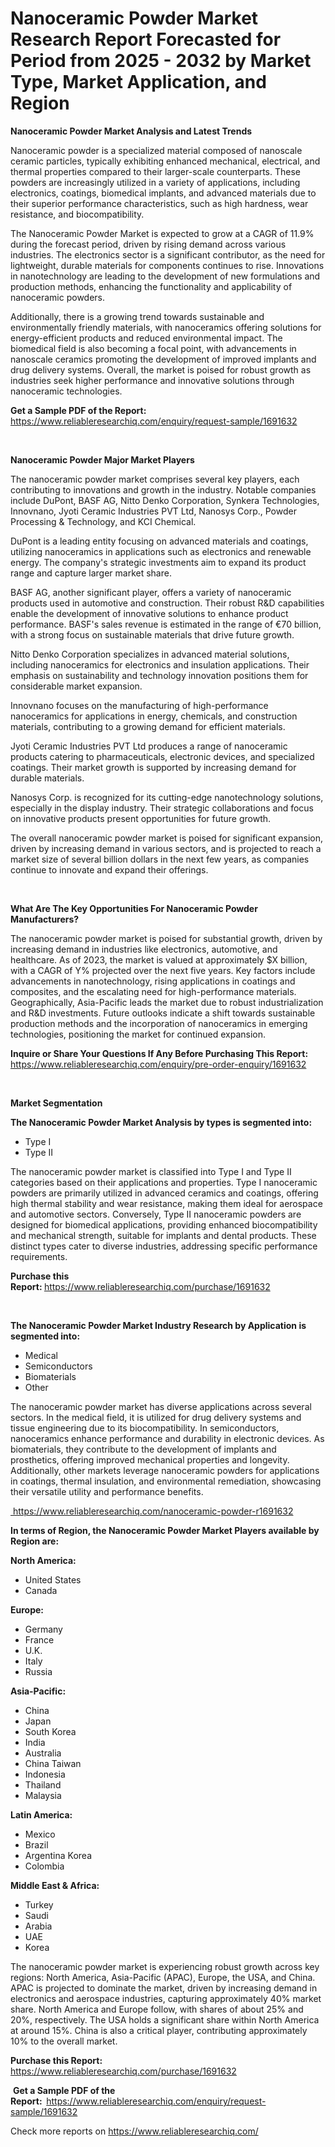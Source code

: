 <p><h1>Nanoceramic Powder Market Research Report Forecasted for Period from 2025 -  2032 by Market Type, Market Application, and Region</h1></p><p><strong>Nanoceramic Powder Market Analysis and Latest Trends</strong></p>
<p><p>Nanoceramic powder is a specialized material composed of nanoscale ceramic particles, typically exhibiting enhanced mechanical, electrical, and thermal properties compared to their larger-scale counterparts. These powders are increasingly utilized in a variety of applications, including electronics, coatings, biomedical implants, and advanced materials due to their superior performance characteristics, such as high hardness, wear resistance, and biocompatibility.</p><p>The Nanoceramic Powder Market is expected to grow at a CAGR of 11.9% during the forecast period, driven by rising demand across various industries. The electronics sector is a significant contributor, as the need for lightweight, durable materials for components continues to rise. Innovations in nanotechnology are leading to the development of new formulations and production methods, enhancing the functionality and applicability of nanoceramic powders.</p><p>Additionally, there is a growing trend towards sustainable and environmentally friendly materials, with nanoceramics offering solutions for energy-efficient products and reduced environmental impact. The biomedical field is also becoming a focal point, with advancements in nanoscale ceramics promoting the development of improved implants and drug delivery systems. Overall, the market is poised for robust growth as industries seek higher performance and innovative solutions through nanoceramic technologies.</p></p>
<p><strong>Get a Sample PDF of the Report:&nbsp;</strong> <a href="https://www.reliableresearchiq.com/enquiry/request-sample/1691632?utm_campaign=1720&utm_medium=2&utm_source=Github&utm_content=ia&utm_term=07012025&utm_id=nanoceramic-powder">https://www.reliableresearchiq.com/enquiry/request-sample/1691632</a></p>
<p>&nbsp;</p>
<p><strong>Nanoceramic Powder Major Market Players</strong></p>
<p><p>The nanoceramic powder market comprises several key players, each contributing to innovations and growth in the industry. Notable companies include DuPont, BASF AG, Nitto Denko Corporation, Synkera Technologies, Innovnano, Jyoti Ceramic Industries PVT Ltd, Nanosys Corp., Powder Processing & Technology, and KCI Chemical.</p><p>DuPont is a leading entity focusing on advanced materials and coatings, utilizing nanoceramics in applications such as electronics and renewable energy. The company's strategic investments aim to expand its product range and capture larger market share.</p><p>BASF AG, another significant player, offers a variety of nanoceramic products used in automotive and construction. Their robust R&D capabilities enable the development of innovative solutions to enhance product performance. BASF's sales revenue is estimated in the range of €70 billion, with a strong focus on sustainable materials that drive future growth.</p><p>Nitto Denko Corporation specializes in advanced material solutions, including nanoceramics for electronics and insulation applications. Their emphasis on sustainability and technology innovation positions them for considerable market expansion.</p><p>Innovnano focuses on the manufacturing of high-performance nanoceramics for applications in energy, chemicals, and construction materials, contributing to a growing demand for efficient materials.</p><p>Jyoti Ceramic Industries PVT Ltd produces a range of nanoceramic products catering to pharmaceuticals, electronic devices, and specialized coatings. Their market growth is supported by increasing demand for durable materials.</p><p>Nanosys Corp. is recognized for its cutting-edge nanotechnology solutions, especially in the display industry. Their strategic collaborations and focus on innovative products present opportunities for future growth.</p><p>The overall nanoceramic powder market is poised for significant expansion, driven by increasing demand in various sectors, and is projected to reach a market size of several billion dollars in the next few years, as companies continue to innovate and expand their offerings.</p></p>
<p>&nbsp;</p>
<p><strong>What Are The Key Opportunities For Nanoceramic Powder Manufacturers?</strong></p>
<p><p>The nanoceramic powder market is poised for substantial growth, driven by increasing demand in industries like electronics, automotive, and healthcare. As of 2023, the market is valued at approximately $X billion, with a CAGR of Y% projected over the next five years. Key factors include advancements in nanotechnology, rising applications in coatings and composites, and the escalating need for high-performance materials. Geographically, Asia-Pacific leads the market due to robust industrialization and R&D investments. Future outlooks indicate a shift towards sustainable production methods and the incorporation of nanoceramics in emerging technologies, positioning the market for continued expansion.</p></p>
<p><strong>Inquire or Share Your Questions If Any Before Purchasing This Report:</strong> <a href="https://www.reliableresearchiq.com/enquiry/pre-order-enquiry/1691632?utm_campaign=1720&utm_medium=2&utm_source=Github&utm_content=ia&utm_term=07012025&utm_id=nanoceramic-powder">https://www.reliableresearchiq.com/enquiry/pre-order-enquiry/1691632</a></p>
<p>&nbsp;</p>
<p><strong>Market Segmentation</strong></p>
<p><strong>The Nanoceramic Powder Market Analysis by types is segmented into:</strong></p>
<p><ul><li>Type I</li><li>Type II</li></ul></p>
<p><p>The nanoceramic powder market is classified into Type I and Type II categories based on their applications and properties. Type I nanoceramic powders are primarily utilized in advanced ceramics and coatings, offering high thermal stability and wear resistance, making them ideal for aerospace and automotive sectors. Conversely, Type II nanoceramic powders are designed for biomedical applications, providing enhanced biocompatibility and mechanical strength, suitable for implants and dental products. These distinct types cater to diverse industries, addressing specific performance requirements.</p></p>
<p><strong>Purchase this Report:&nbsp;</strong><a href="https://www.reliableresearchiq.com/purchase/1691632?utm_campaign=1720&utm_medium=2&utm_source=Github&utm_content=ia&utm_term=07012025&utm_id=nanoceramic-powder">https://www.reliableresearchiq.com/purchase/1691632</a></p>
<p>&nbsp;</p>
<p><strong>The Nanoceramic Powder Market Industry Research by Application is segmented into:</strong></p>
<p><ul><li>Medical</li><li>Semiconductors</li><li>Biomaterials</li><li>Other</li></ul></p>
<p><p>The nanoceramic powder market has diverse applications across several sectors. In the medical field, it is utilized for drug delivery systems and tissue engineering due to its biocompatibility. In semiconductors, nanoceramics enhance performance and durability in electronic devices. As biomaterials, they contribute to the development of implants and prosthetics, offering improved mechanical properties and longevity. Additionally, other markets leverage nanoceramic powders for applications in coatings, thermal insulation, and environmental remediation, showcasing their versatile utility and performance benefits.</p></p>
<p><a href="https://www.reliableresearchiq.com/nanoceramic-powder-r1691632?utm_campaign=1720&utm_medium=2&utm_source=Github&utm_content=ia&utm_term=07012025&utm_id=nanoceramic-powder">&nbsp;https://www.reliableresearchiq.com/nanoceramic-powder-r1691632</a></p>
<p><strong>In terms of Region, the Nanoceramic Powder Market Players available by Region are:</strong></p>
<p>
    <p> <strong> North America: </strong>
        <ul>
            <li>United States</li>
            <li>Canada</li>
        </ul>
        </p> 
    <p> <strong> Europe: </strong>
        <ul>
            <li>Germany</li>
            <li>France</li>
            <li>U.K.</li>
            <li>Italy</li>
            <li>Russia</li>
        </ul>
        </p> 
    <p> <strong> Asia-Pacific: </strong>
        <ul>
            <li>China</li>
            <li>Japan</li>
            <li>South Korea</li>
            <li>India</li>
            <li>Australia</li>
            <li>China Taiwan</li>
            <li>Indonesia</li>
            <li>Thailand</li>
            <li>Malaysia</li>
        </ul>
        </p> 
    <p> <strong> Latin America: </strong>
        <ul>
            <li>Mexico</li>
            <li>Brazil</li>
            <li>Argentina Korea</li>
            <li>Colombia</li>
        </ul>
        </p> 
    <p> <strong> Middle East & Africa: </strong>
        <ul>
            <li>Turkey</li>
            <li>Saudi</li>
            <li>Arabia</li>
            <li>UAE</li>
            <li>Korea</li>
        </ul>
    </p>
    </p>
<p><p>The nanoceramic powder market is experiencing robust growth across key regions: North America, Asia-Pacific (APAC), Europe, the USA, and China. APAC is projected to dominate the market, driven by increasing demand in electronics and aerospace industries, capturing approximately 40% market share. North America and Europe follow, with shares of about 25% and 20%, respectively. The USA holds a significant share within North America at around 15%. China is also a critical player, contributing approximately 10% to the overall market.</p></p>
<p><strong>Purchase this Report: </strong><a href="https://www.reliableresearchiq.com/purchase/1691632?utm_campaign=1720&utm_medium=2&utm_source=Github&utm_content=ia&utm_term=07012025&utm_id=nanoceramic-powder">https://www.reliableresearchiq.com/purchase/1691632</a></p>
<p>&nbsp;<strong>Get a Sample PDF of the Report:&nbsp;&nbsp;</strong><a href="https://www.reliableresearchiq.com/enquiry/request-sample/1691632?utm_campaign=1720&utm_medium=2&utm_source=Github&utm_content=ia&utm_term=07012025&utm_id=nanoceramic-powder">https://www.reliableresearchiq.com/enquiry/request-sample/1691632</a></p>
<p><strong></strong></p>
<p>Check more reports on <a href="https://www.reliableresearchiq.com/?utm_campaign=1720&utm_medium=2&utm_source=Github&utm_content=ia&utm_term=07012025&utm_id=nanoceramic-powder">https://www.reliableresearchiq.com/</a></p>